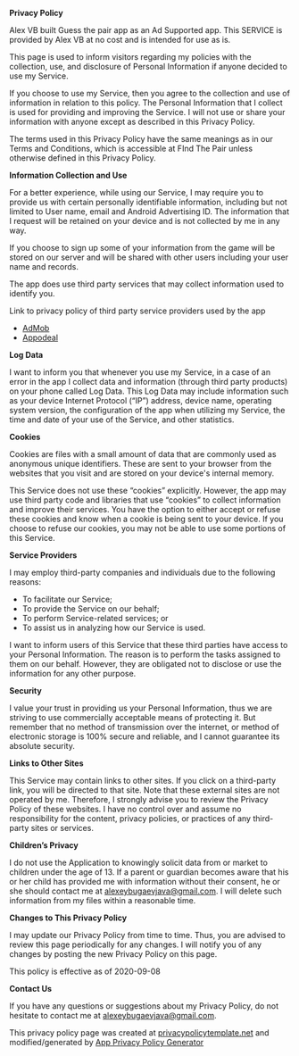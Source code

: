 **Privacy Policy**

Alex VB built Guess the pair app as an Ad Supported app. This SERVICE is provided by Alex VB at no cost and is intended for use as is.

This page is used to inform visitors regarding my policies with the collection, use, and disclosure of Personal Information if anyone decided to use my Service.

If you choose to use my Service, then you agree to the collection and use of information in relation to this policy. The Personal Information that I collect is used for providing and improving the Service. I will not use or share your information with anyone except as described in this Privacy Policy.

The terms used in this Privacy Policy have the same meanings as in our Terms and Conditions, which is accessible at FInd The Pair unless otherwise defined in this Privacy Policy.

**Information Collection and Use**

For a better experience, while using our Service, I may require you to provide us with certain personally identifiable information, including but not limited to User name, email and Android Advertising ID. The information that I request will be retained on your device and is not collected by me in any way.

If you choose to sign up some of your information from the game will be stored on our server and will be shared with other users including your user name and records.

The app does use third party services that may collect information used to identify you.

Link to privacy policy of third party service providers used by the app


- [AdMob](https://support.google.com/admob/answer/6128543?hl=en)
- [Appodeal](https://www.appodeal.com/home/privacy-policy/)


**Log Data**

I want to inform you that whenever you use my Service, in a case of an error in the app I collect data and information (through third party products) on your phone called Log Data. This Log Data may include information such as your device Internet Protocol (“IP”) address, device name, operating system version, the configuration of the app when utilizing my Service, the time and date of your use of the Service, and other statistics.

**Cookies**

Cookies are files with a small amount of data that are commonly used as anonymous unique identifiers. These are sent to your browser from the websites that you visit and are stored on your device's internal memory.

This Service does not use these “cookies” explicitly. However, the app may use third party code and libraries that use “cookies” to collect information and improve their services. You have the option to either accept or refuse these cookies and know when a cookie is being sent to your device. If you choose to refuse our cookies, you may not be able to use some portions of this Service.

**Service Providers**

I may employ third-party companies and individuals due to the following reasons:


- To facilitate our Service;
- To provide the Service on our behalf;
- To perform Service-related services; or
- To assist us in analyzing how our Service is used.


I want to inform users of this Service that these third parties have access to your Personal Information. The reason is to perform the tasks assigned to them on our behalf. However, they are obligated not to disclose or use the information for any other purpose.

**Security**

I value your trust in providing us your Personal Information, thus we are striving to use commercially acceptable means of protecting it. But remember that no method of transmission over the internet, or method of electronic storage is 100% secure and reliable, and I cannot guarantee its absolute security.

**Links to Other Sites**

This Service may contain links to other sites. If you click on a third-party link, you will be directed to that site. Note that these external sites are not operated by me. Therefore, I strongly advise you to review the Privacy Policy of these websites. I have no control over and assume no responsibility for the content, privacy policies, or practices of any third-party sites or services.

**Children’s Privacy**

I do not use the Application to knowingly solicit data from or market to children under the age of 13. If a parent or guardian becomes aware that his or her child has provided me with information without their consent, he or she should contact me at alexeybugaevjava@gmail.com. I will delete such information from my files within a reasonable time.

**Changes to This Privacy Policy**

I may update our Privacy Policy from time to time. Thus, you are advised to review this page periodically for any changes. I will notify you of any changes by posting the new Privacy Policy on this page.

This policy is effective as of 2020-09-08

**Contact Us**

If you have any questions or suggestions about my Privacy Policy, do not hesitate to contact me at alexeybugaevjava@gmail.com.

This privacy policy page was created at&nbsp;[privacypolicytemplate.net](https://privacypolicytemplate.net/)&nbsp;and modified/generated by&nbsp;[App Privacy Policy Generator](https://app-privacy-policy-generator.firebaseapp.com/)

&nbsp;
